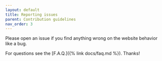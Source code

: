 ```yaml
---
layout: default
title: Reporting issues
parent: Contribution guidelines
nav_order: 3
---
```

Please open an issue if you find anything wrong on the website behavior like a bug.

For questions see the [F.A.Q.]({% link docs/faq.md %}). Thanks!
